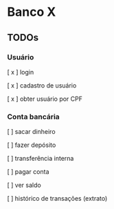 # Banco X

## TODOs

### Usuário

[ x ] login

[ x ] cadastro de usuário

[ x ] obter usuário por CPF


### Conta bancária

[ ] sacar dinheiro

[ ] fazer depósito

[ ] transferência interna

[ ] pagar conta

[ ] ver saldo

[ ] histórico de transações (extrato)

